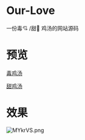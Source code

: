# Our-Love

一份毒:cupid: /甜:sparkling_heart: 鸡汤的网站源码

# 预览

[毒鸡汤](https://du.sqdxwz.com)

[甜鸡汤](https://tian.sqdxwz.com)

# 效果

<img src="https://s2.ax1x.com/2019/11/13/MYkrVS.png" alt="MYkrVS.png" border="0" />
